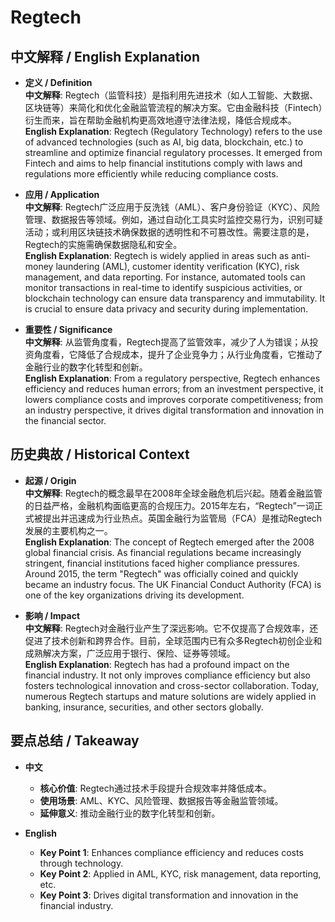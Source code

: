 # Regtech

## 中文解释 / English Explanation

* **定义 / Definition**  
  **中文解释**: Regtech（监管科技）是指利用先进技术（如人工智能、大数据、区块链等）来简化和优化金融监管流程的解决方案。它由金融科技（Fintech）衍生而来，旨在帮助金融机构更高效地遵守法律法规，降低合规成本。  
  **English Explanation**: Regtech (Regulatory Technology) refers to the use of advanced technologies (such as AI, big data, blockchain, etc.) to streamline and optimize financial regulatory processes. It emerged from Fintech and aims to help financial institutions comply with laws and regulations more efficiently while reducing compliance costs.

* **应用 / Application**  
  **中文解释**: Regtech广泛应用于反洗钱（AML）、客户身份验证（KYC）、风险管理、数据报告等领域。例如，通过自动化工具实时监控交易行为，识别可疑活动；或利用区块链技术确保数据的透明性和不可篡改性。需要注意的是，Regtech的实施需确保数据隐私和安全。  
  **English Explanation**: Regtech is widely applied in areas such as anti-money laundering (AML), customer identity verification (KYC), risk management, and data reporting. For instance, automated tools can monitor transactions in real-time to identify suspicious activities, or blockchain technology can ensure data transparency and immutability. It is crucial to ensure data privacy and security during implementation.

* **重要性 / Significance**  
  **中文解释**: 从监管角度看，Regtech提高了监管效率，减少了人为错误；从投资角度看，它降低了合规成本，提升了企业竞争力；从行业角度看，它推动了金融行业的数字化转型和创新。  
  **English Explanation**: From a regulatory perspective, Regtech enhances efficiency and reduces human errors; from an investment perspective, it lowers compliance costs and improves corporate competitiveness; from an industry perspective, it drives digital transformation and innovation in the financial sector.

## 历史典故 / Historical Context

* **起源 / Origin**  
  **中文解释**: Regtech的概念最早在2008年全球金融危机后兴起。随着金融监管的日益严格，金融机构面临更高的合规压力。2015年左右，“Regtech”一词正式被提出并迅速成为行业热点。英国金融行为监管局（FCA）是推动Regtech发展的主要机构之一。  
  **English Explanation**: The concept of Regtech emerged after the 2008 global financial crisis. As financial regulations became increasingly stringent, financial institutions faced higher compliance pressures. Around 2015, the term "Regtech" was officially coined and quickly became an industry focus. The UK Financial Conduct Authority (FCA) is one of the key organizations driving its development.

* **影响 / Impact**  
  **中文解释**: Regtech对金融行业产生了深远影响。它不仅提高了合规效率，还促进了技术创新和跨界合作。目前，全球范围内已有众多Regtech初创企业和成熟解决方案，广泛应用于银行、保险、证券等领域。  
  **English Explanation**: Regtech has had a profound impact on the financial industry. It not only improves compliance efficiency but also fosters technological innovation and cross-sector collaboration. Today, numerous Regtech startups and mature solutions are widely applied in banking, insurance, securities, and other sectors globally.

## 要点总结 / Takeaway

* **中文**  
  - **核心价值**: Regtech通过技术手段提升合规效率并降低成本。  
  - **使用场景**: AML、KYC、风险管理、数据报告等金融监管领域。  
  - **延伸意义**: 推动金融行业的数字化转型和创新。

* **English**  
  - **Key Point 1**: Enhances compliance efficiency and reduces costs through technology.  
  - **Key Point 2**: Applied in AML, KYC, risk management, data reporting, etc.  
  - **Key Point 3**: Drives digital transformation and innovation in the financial industry.